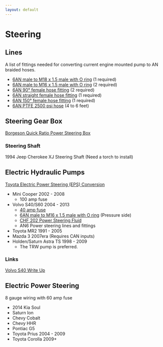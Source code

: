 ```yaml
---
layout: default
---
```


# Steering

## Lines

A list of fittings needed for converting current engine mounted pump to AN braided hoses.

* [6AN male to M18 x 1.5 male with O ring](https://a.co/d/3ylT2co) (1 required)
* [6AN male to M16 x 1.5 male with O ring](https://a.co/d/6MbePmn) (2 required)
* [6AN 90&#176; female hose fitting](https://a.co/d/cCkRYUF) (2 required)
* [6AN straight female hose fitting](https://a.co/d/5FsAf5K) (1 required)
* [6AN 150&#176; female hose fitting](https://a.co/d/cjH1rwE) (1 required)
* [6AN PTFE 2500 psi hose](https://a.co/d/eTIHWMX) (4 to 6 feet)

## Steering Gear Box

[Borgeson Quick Ratio Power Steering Box](https://www.ridetech.com/product/borgeson-c10-street-and-performance-quick-ratio-power-steering-box-12-7-1-ratio/)

### Steering Shaft

1994 Jeep Cherokee XJ Steering Shaft (Need a torch to install)

## Electric Hydraulic Pumps

[Toyota Electric Power Steering (EPS) Conversion](https://www.therangerstation.com/tech/toyota-electric-power-steering-eps-conversion/)

* Mini Cooper 2002 - 2008
  * 100 amp fuse
* Volvo S40/S60 2004 - 2013
  * [40 amp fuse](https://a.co/d/8CmjVEg)
  * [6AN male to M16 x 1.5 male with O ring](https://a.co/d/6MbePmn) (Pressure side)
  * [CHF 202 Power Steering Fluid](https://a.co/d/dXEtZsG)
  * AN6 Power steering lines and fittings
* Toyota MR2 1991 - 2005
* Mazda 3 2007era (Requires CAN inputs)
* Holden/Saturn Astra TS 1998 - 2009
  * The TRW pump is preferred.

### Links

[Volvo S40 Write Up](https://www.corral.net/threads/volvo-electric-power-steering-conversion-full-write-up.2499503/)

## Electric Power Steering

8 gauge wiring with 60 amp fuse

* 2014 Kia Soul
* Saturn Ion
* Chevy Cobalt
* Chevy HHR
* Pontiac G5
* Toyota Prius 2004 - 2009
* Toyota Corolla 2009+
